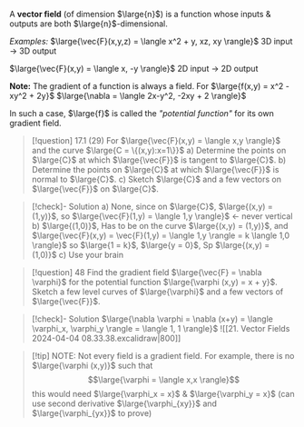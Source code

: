 A **vector field** (of dimension $\large{n}$) is a function whose inputs & outputs are both $\large{n}$-dimensional.

*Examples:*
$\large{\vec{F}(x,y,z) = \langle x^2 + y, xz, xy \rangle}$
3D input -> 3D output

$\large{\vec{F}(x,y) = \langle x, -y \rangle}$
2D input -> 2D output

**Note:** The gradient of a function is always a field.
For $\large{f(x,y) = x^2 - xy^2 + 2y}$
$\large{\nabla = \langle 2x-y^2, -2xy + 2 \rangle}$

In such a case, $\large{f}$ is called the *"potential function"* for its own gradient field.

>[!question] 17.1 (29)
>For $\large{\vec{F}(x,y) = \langle x,y \rangle}$ and the curve $\large{C = \{(x,y):x=1\}}$
>a) Determine the points on $\large{C}$ at which $\large{\vec{F}}$ is tangent to $\large{C}$.
>b) Determine the points on $\large{C}$ at which $\large{\vec{F}}$ is normal to $\large{C}$.
>c) Sketch $\large{C}$ and a few vectors on $\large{\vec{F}}$ on $\large{C}$.

>[!check]- Solution
>a) None, since on $\large{C}$, $\large{(x,y) = (1,y)}$, so $\large{\vec{F}(1,y) = \langle 1,y \rangle}$ <- never vertical
>b) $\large{(1,0)}$, Has to be on the curve $\large{(x,y) = (1,y)}$, and $\large{\vec{F}(x,y) = \vec{F}(1,y) = \langle 1,y \rangle = k \langle 1,0 \rangle}$ so $\large{1 = k}$, $\large{y = 0}$, Sp $\large{(x,y) = (1,0)}$
>c) Use your brain

>[!question] 48
>Find the gradient field $\large{\vec{F} = \nabla \varphi}$ for the potential function $\large{\varphi (x,y) = x + y}$. Sketch a few level curves of $\large{\varphi}$ and a few vectors of $\large{\vec{F}}$.

>[!check]- Solution
>$\large{\nabla \varphi = \nabla (x+y) = \langle \varphi_x, \varphi_y \rangle = \langle 1, 1 \rangle}$
>![[21. Vector Fields 2024-04-04 08.33.38.excalidraw|800]]


>[!tip] NOTE:
>Not every field is a gradient field.
>For example, there is no $\large{\varphi (x,y)}$ such that
>$$\large{\varphi = \langle x,x \rangle}$$
>this would need $\large{\varphi_x = x}$ & $\large{\varphi_y = x}$
>(can use second derivative $\large{\varphi_{xy}}$ and $\large{\varphi_{yx}}$ to prove)
